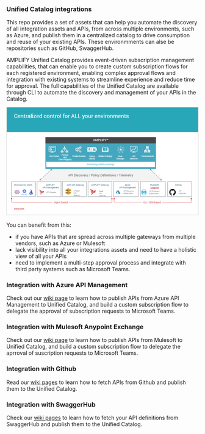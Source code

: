 ### Unified Catalog integrations
This repo provides a set of assets that can help you automate the discovery of all integration assets and APIs, from across multiple environments, such as Azure, and publish them in a centralized catalog to drive consumption and reuse of your existing APIs. These environmments can alse be repositories such as GitHub, SwaggerHub.

AMPLIFY Unified Catalog  provides event-driven subscription management capabilities, that can enable you to create custom subscription flows for each registered environment, enabling complex approval flows and integration with existing systems to streamline experience and reduce time for approval. The full capabilities of the Unified Catalog are available through CLI to automate the discovery and management of your APIs in the Catalog. 

![Multigateway Environments](https://github.com/Axway/mulesoft-catalog-integration/blob/master/images/MultiGatewayDiscovery.PNG)

You can benefit from this: 
* if you have APIs that are spread across multiple gateways from multiple vendors, such as Azure or Mulesoft
* lack visibility into all your integrations assets and need to have a holistic view of all your APIs
* need to implement a multi-step approval process and integrate with third party systems such as Microsoft Teams. 

### Integration with Azure API Management

Check out our [wiki page](https://github.com/Axway/mulesoft-catalog-integration/blob/master/azure/AzureToUnifiedCatalogIntegration.md) to learn how to publish APIs from Azure API Management to Unified Catalog, and build a custom subscription flow to delegate the approval of subscription requests to Microsoft Teams. 

### Integration with Mulesoft Anypoint Exchange
Check out our [wiki page](https://github.com/Axway/mulesoft-catalog-integration/blob/master/mulesoft/MulesofttIntegtration.md) to learn how to publish APIs from Mulesoft to Unified Catalog, and build a custom subscription flow to delegate the aprroval of suscription requests to Microsoft Teams. 

### Integration with Github
Read our [wiki pages](https://github.com/Axway/mulesoft-catalog-integration/blob/master/github/github-extension/README.md) to learn how to fetch APIs from Github and publish them to the Unified Catalog.  

### Integration with SwaggerHub
Check our [wiki pages](https://github.com/Axway/mulesoft-catalog-integration/blob/master/swaggerhub/swaggerhub-extension/README.md) to learn how to fetch your API definitions from SwaggerHub and publish them to the Unified Catalog. 
